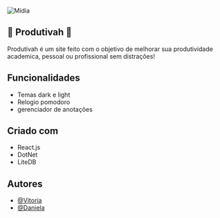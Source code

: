 ![Mídia](https://github.com/user-attachments/assets/4b1cc6e1-e7e0-4bd9-8949-50d112cf53e9)


## 🍅 Produtivah 🍅
Produtivah é um site feito com o objetivo de melhorar sua produtividade academica, pessoal ou profissional sem distrações!


## Funcionalidades

- Temas dark e light
- Relogio pomodoro
- gerenciador de anotações


## Criado com

- React.js
- DotNet
- LiteDB


## Autores

- [@Vitoria](https://www.github.com/vitoria-bandeira)
- [@Daniela](https://www.github.com/octokatherine)


